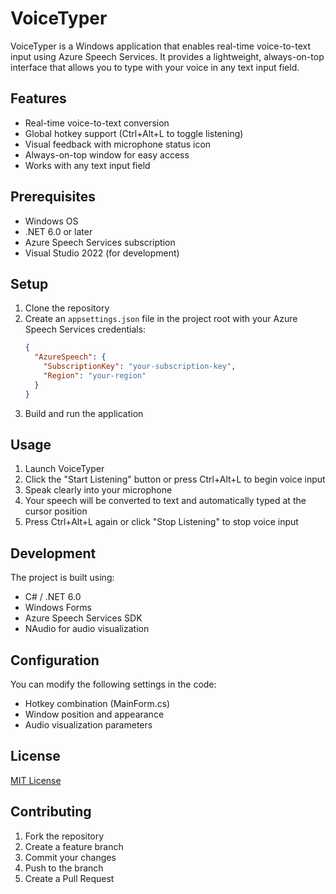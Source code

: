 # VoiceTyper

VoiceTyper is a Windows application that enables real-time voice-to-text input using Azure Speech Services. It provides a lightweight, always-on-top interface that allows you to type with your voice in any text input field.

## Features

- Real-time voice-to-text conversion
- Global hotkey support (Ctrl+Alt+L to toggle listening)
- Visual feedback with microphone status icon
- Always-on-top window for easy access
- Works with any text input field

## Prerequisites

- Windows OS
- .NET 6.0 or later
- Azure Speech Services subscription
- Visual Studio 2022 (for development)

## Setup

1. Clone the repository
2. Create an `appsettings.json` file in the project root with your Azure Speech Services credentials:
   ```json
   {
     "AzureSpeech": {
       "SubscriptionKey": "your-subscription-key",
       "Region": "your-region"
     }
   }
   ```
3. Build and run the application

## Usage

1. Launch VoiceTyper
2. Click the "Start Listening" button or press Ctrl+Alt+L to begin voice input
3. Speak clearly into your microphone
4. Your speech will be converted to text and automatically typed at the cursor position
5. Press Ctrl+Alt+L again or click "Stop Listening" to stop voice input

## Development

The project is built using:
- C# / .NET 6.0
- Windows Forms
- Azure Speech Services SDK
- NAudio for audio visualization

## Configuration

You can modify the following settings in the code:
- Hotkey combination (MainForm.cs)
- Window position and appearance
- Audio visualization parameters

## License

[MIT License](LICENSE)

## Contributing

1. Fork the repository
2. Create a feature branch
3. Commit your changes
4. Push to the branch
5. Create a Pull Request 